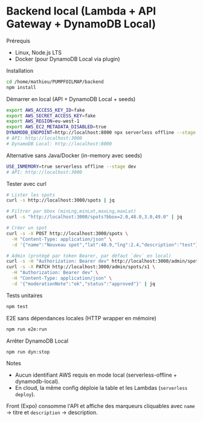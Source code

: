 # Backend local (Lambda + API Gateway + DynamoDB Local)

Prérequis
- Linux, Node.js LTS
- Docker (pour DynamoDB Local via plugin)

Installation
```bash
cd /home/mathieu/PUMPFOILMAP/backend
npm install
```

Démarrer en local (API + DynamoDB Local + seeds)
```bash
export AWS_ACCESS_KEY_ID=fake
export AWS_SECRET_ACCESS_KEY=fake
export AWS_REGION=eu-west-1
export AWS_EC2_METADATA_DISABLED=true
DYNAMODB_ENDPOINT=http://localhost:8000 npx serverless offline --stage dev
# API: http://localhost:3000
# DynamoDB Local: http://localhost:8000
```

Alternative sans Java/Docker (in-memory avec seeds)
```bash
USE_INMEMORY=true serverless offline --stage dev
# API: http://localhost:3000
```

Tester avec curl
```bash
# Lister les spots
curl -s http://localhost:3000/spots | jq

# Filtrer par bbox (minLng,minLat,maxLng,maxLat)
curl -s "http://localhost:3000/spots?bbox=2.0,48.0,3.0,49.0" | jq

# Créer un spot
curl -s -X POST http://localhost:3000/spots \
  -H "Content-Type: application/json" \
  -d '{"name":"Nouveau spot","lat":48.9,"lng":2.4,"description":"test"}' | jq

# Admin (protégé par token Bearer, par défaut `dev` en local)
curl -s -H "Authorization: Bearer dev" http://localhost:3000/admin/spots/pending | jq
curl -s -X PATCH http://localhost:3000/admin/spots/s1 \
  -H "Authorization: Bearer dev" \
  -H "Content-Type: application/json" \
  -d '{"moderationNote":"ok","status":"approved"}' | jq
```

Tests unitaires
```bash
npm test
```

E2E sans dépendances locales (HTTP wrapper en mémoire)
```bash
npm run e2e:run
```

Arrêter DynamoDB Local
```bash
npm run dyn:stop
```

Notes
- Aucun identifiant AWS requis en mode local (serverless-offline + dynamodb-local).
- En cloud, la même config déploie la table et les Lambdas (`serverless deploy`).

Front (Expo) consomme l'API et affiche des marqueurs cliquables avec `name` -> titre et `description` -> description.
